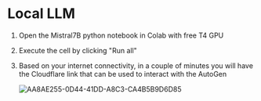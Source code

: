 # Local LLM

1. Open the Mistral7B python notebook in Colab with free T4 GPU
2. Execute the cell by clicking "Run all"
3. Based on your internet connectivity, in a couple of minutes you will have the Cloudflare link that can be used to interact with the AutoGen 

   ![AA8AE255-0D44-41DD-A8C3-CA4B5B9D6D85](https://github.com/deepapaikar/CodeGen_Backend/assets/37763863/92f10511-0547-4830-a794-dbb99b057e62)
